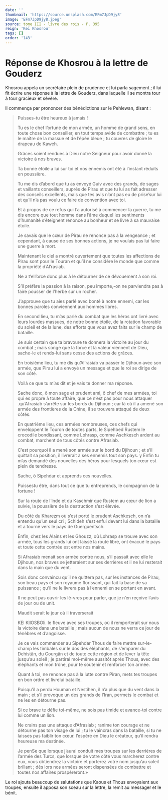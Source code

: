```yaml
---
date: ''
thumbnail: 'https://source.unsplash.com/EFm7JpD9jy8'
image: 'EFm7JpD9jy8.jpeg'
source: tome III - livre des rois - P. 395
reign: 'Keï Khosrou'
tags: []
order: '143'
---
```


# Réponse de Khosrou à la lettre de Gouderz

Khosrou appela un secrétaire plein de prudence et lui parla sagement ; il lui fit écrire une réponse à la lettre de Gouderz, dans laquelle il se montra tour à tour gracieux et sévère.

Il commença par prononcer des bénédictions sur le Pehlewan, disant :

> Puisses-tu être heureux à jamais !
>
> Tu es le chef l’ortuné de mon armée, un homme de grand sens, en toute chose bon conseiller, en tout temps avide de combattre ; tu es le maître de la massue et de l’épée bleue ; tu couvres de gloire le drapeau de Kaweh.
>
> Grâces soient rendues à Dieu notre Seigneur pour avoir donné la victoire à nos braves.
>
> Ta bonne étoile a lui sur toi et nos ennemis ont été à l’instant réduits en poussière.
>
> Tu me dis d’abord que tu as envoyé Guiv avec des grands, de sages et vaillants conseillers, auprès de Pirau et que tu lui as fait adresser des conseils excellents, mais que tes avis n’ont pas eu de prise’sur lui et qu’il n’a pas voulu ce faire de convention avec toi.
>
> Et à propos de ce refus qui t’a autorisé à commencer la guerre, tu me dis encore que tout homme dans l’âme duquel les sentiments d’humanité s’éteignent renonce au bonheur et se livre à sa mauvaise étoile.
>
> Je savais que le cœur de Pirau ne renonce pas à la vengeance ; et cependant, à cause de ses bonnes actions, je ne voulais pas lui faire une guerre à mort.
>
> Maintenant le ciel a montré ouvertement que toutes les affections de Pirau sont pour le Touran et qu’il ne considère le monde que comme la propriété d’Al’rasiab.
>
> Ne a t’ell’orce donc plus à le détourner de ce dévouement à son roi.
>
> S’il préfère la passion à la raison, peu importe,-on ne parviendra pas à faire pousser de l’herbe sur un rocher.
>
> J’approuve que tu aies parlé avec bonté à notre ennemi, car les bonnes paroles conviennent aux hommes libres.
>
> En second lieu, tu m’as parlé du combat que les héros ont livré avec leurs lourdes massues, de notre bonne étoile, de la rotation favorable du soleil et de la lune, des efforts que vous avez faits sur le champ de bataille.
>
> Je suis certain que ta bravoure te donnera la victoire au jour du combat ; mais songe que la force et la valeur viennent de Dieu, sache-le et rends-lui sans cesse des actions de grâces.
>
> En troisième lieu, tu me dis qu’Al’rasiab va passer le Djihoun avec son armée, que Pirau lui a envoyé un message et que le roi se dirige de son côté.
>
> Voilà ce que tu m’as dit et je vais te donner ma réponse.
>
> Sache donc, ô mon sage et prudent ami, ô chef de mes armées, toi qui es propre à toute affaire, que ce n’est pas pour nous attaquer
.qu’Afrasiab s’arrête sur les bords du Djihoun ; car là où il a amené son armée des frontières de la Chine, il se trouvera attaqué de deux côtés.
>
> En quatrième lieu, ces armées nombreuses, ces chefs qui enveloppent le Touron de toutes parts, le Sipehbed Rustem le crocodile bondissant, comme Lohrasp, comme Aschkesch ardent au combat, marchent de tous côtés contre Afrasiab.
>
> C’est pourquoi il a mené son armée sur le bord du Djihoun ; et s’il quittait sa position, il livrerait à ses ennemis tout son pays. y Enfin tu m’as demandé des nouvelles des héros pour lesquels ton cœur est plein de tendresse.
>
> Sache,
ô Sipehdar et apprends ces nouvelles.
>
> Puissestu être, dans tout ce que tu entreprends, le compagnon de la fortune !
>
> Sur la route de l’lnde et du Kaschmir que Rustem au cœur de lion a suivie, la poussière de la destruction s’est élevée.
>
> Du côté du Kharezm où s’est porté le prudent Aschkesch, on n’a entendu qu’un seul cri ; Schideh s’est enfui devant lui dans la bataille et a tourné vers le pays de Guerguentsch.
>
> Enfin, chez les Alains et les Ghouzz, où Lohrasp se trouve avec son armée, tous les grands lui ont laissé la route libre, ont évacué le pays et toute cette contrée est entre nos mains.
>
> Si Afrasiab menait son armée contre nous, s’il passait avec elle le Djihoun, nos braves se jetteraient sur ses derrières et il ne lui resterait dans la main que du vent.
>
> Sois donc convaincu qu’il ne quittera pas, sur les instances de Pirau, son beau pays et son royaume florissant, qui fait la base de sa puissance ; qu’il ne le livrera pas à l’ennemi en se portant en avant.
>
> Il ne peut pas ouvrir les lè-vres pour parler, que je n’en reçoive l’avis de jour ou de unit.
>
> Maudit serait le jour où il traverserait
>
> KEl KllOSBOli. le fleuve avec ses troupes, où il remporterait sur nous la victoire dans une bataille ; mais aucun de nous ne verra ce jour de ténèbres et d’angoisse.
>
> Je ce vais commander au Sipehdar Thous de faire mettre sur-le-champ les timbales sur le dos des éléphants, de s’emparer du Dehistân, du Gourgân et de toute cette région et de lever la tête jusqu’au soleil ; je partirai moi-même aussitôt après Thous, avec des éléphants et mon trône, pour te soutenir et renforcer ton armée.
>
> Quant à toi, ne renonce pas à la lutte contre Piran, mets tes troupes en bon ordre et livrelui bataille.
>
> Puisqu’il a perdu Houman et Nestihen, il n’a plus que du vent dans la main ; et s’il provoque un des grands de l’Iran, permets le combat et ne les en détourne pas.
>
> Si ce brave te défie toi-même, ne sois pas timide et avance-toi contre lui comme un lion.
>
> Ne crains pas une attaque d’Afrasiab ; ranime ton courage et ne détourne pas ton visage de lui ; tu le vaincras dans la bataille, si tu ne laisses pas faiblir ton cœur. l’espère en Dieu le créateur, qu’il rendra heureuse ma destinée.
>
> Je penSe que lorsque j’aurai conduit mes troupes sur les derrières de l’armée des Turcs, que lorsque de votre côté vous marcherez contre eux, vous obtiendrez la victoire et porterez votre nom jusqu’au soleil brillant ; dès lors nos armées seront dispensées de combattre et toutes nos affaires prospéreront.»

Le roi ajouta beaucoup de salutations que Kaous et Thous envoyaient aux troupes, ensuite il apposa son sceau sur la lettre, la remit au messager et le bénit.
